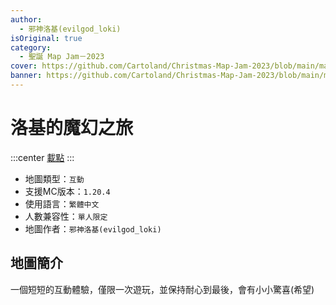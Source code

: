 ```yaml
---
author:
  - 邪神洛基(evilgod_loki)
isOriginal: true
category:
  - 聖誕 Map Jam－2023
cover: https://github.com/Cartoland/Christmas-Map-Jam-2023/blob/main/maps/%E6%B4%9B%E5%9F%BA%E7%9A%84%E9%AD%94%E5%B9%BB%E4%B9%8B%E6%97%85/files/title.png?raw=true
banner: https://github.com/Cartoland/Christmas-Map-Jam-2023/blob/main/maps/%E6%B4%9B%E5%9F%BA%E7%9A%84%E9%AD%94%E5%B9%BB%E4%B9%8B%E6%97%85/files/title.png?raw=true
---
```


# 洛基的魔幻之旅

:::center
[載點](https://drive.google.com/file/d/121tCZBL55Q28ve_ydw8gpIqnfupcyDMz-I2ug)
:::

- 地圖類型：`互動`
- 支援MC版本：`1.20.4`
- 使用語言：`繁體中文`
- 人數兼容性：`單人限定`
- 地圖作者：`邪神洛基(evilgod_loki)`

## 地圖簡介

一個短短的互動體驗，僅限一次遊玩，並保持耐心到最後，會有小小驚喜(希望)  
